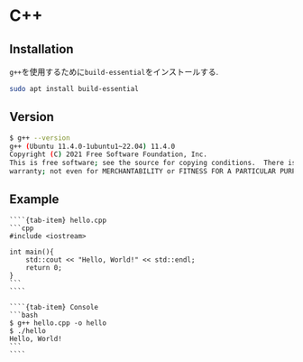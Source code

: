 # C++

## Installation

`g++`を使用するために`build-essential`をインストールする.

```bash
sudo apt install build-essential
```

## Version

```bash
$ g++ --version
g++ (Ubuntu 11.4.0-1ubuntu1~22.04) 11.4.0
Copyright (C) 2021 Free Software Foundation, Inc.
This is free software; see the source for copying conditions.  There is NO
warranty; not even for MERCHANTABILITY or FITNESS FOR A PARTICULAR PURPOSE.

```

## Example

`````{tab-set}
````{tab-item} hello.cpp
```cpp
#include <iostream>

int main(){
    std::cout << "Hello, World!" << std::endl;
    return 0;
}
```
````

````{tab-item} Console
```bash
$ g++ hello.cpp -o hello
$ ./hello
Hello, World!
```
````
`````
